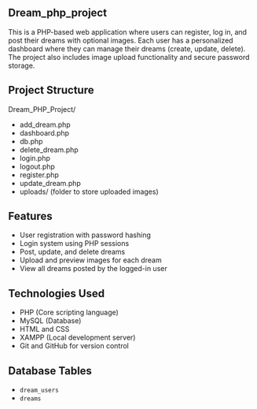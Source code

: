 ## Dream_php_project

This is a PHP-based web application where users can register, log in, and post their dreams with optional images. Each user has a personalized dashboard where they can manage their dreams (create, update, delete). The project also includes image upload functionality and secure password storage.

## Project Structure

Dream_PHP_Project/
- add_dream.php  
- dashboard.php  
- db.php  
- delete_dream.php  
- login.php  
- logout.php  
- register.php  
- update_dream.php  
- uploads/ (folder to store uploaded images)  
  

## Features

- User registration with password hashing  
- Login system using PHP sessions  
- Post, update, and delete dreams  
- Upload and preview images for each dream  
- View all dreams posted by the logged-in user  

## Technologies Used

- PHP (Core scripting language)  
- MySQL (Database)  
- HTML and CSS  
- XAMPP (Local development server)  
- Git and GitHub for version control  

## Database Tables
- `dream_users`
- `dreams`

